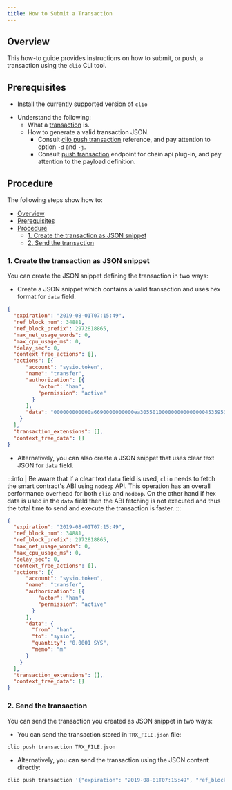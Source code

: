 ```yaml
---
title: How to Submit a Transaction
---
```


## Overview

This how-to guide provides instructions on how to submit, or push, a transaction using the `clio` CLI tool.

## Prerequisites

* Install the currently supported version of `clio`

<!-- TODO references -->
* Understand the following:
  * What a [transaction](/docs/introduction/glossary.md#transaction) is.
  * How to generate a valid transaction JSON.
    * Consult [clio push transaction](../command-reference/push/push-transaction.md) reference, and pay attention to option `-d` and `-j`.
    * Consult [push transaction](../../../../../openapi/ChainApi.yaml#operation/push_transactions) endpoint for chain api plug-in, and pay attention to the payload definition.

<!-- [](../../../../../openapi/ChainApi.yaml) -->

## Procedure

The following steps show how to:

- [Overview](#overview)
- [Prerequisites](#prerequisites)
- [Procedure](#procedure)
  - [1. Create the transaction as JSON snippet](#1-create-the-transaction-as-json-snippet)
  - [2. Send the transaction](#2-send-the-transaction)

### 1. Create the transaction as JSON snippet

You can create the JSON snippet defining the transaction in two ways:

* Create a JSON snippet which contains a valid transaction and uses hex format for `data` field.

```JSON
{
  "expiration": "2019-08-01T07:15:49",
  "ref_block_num": 34881,
  "ref_block_prefix": 2972818865,
  "max_net_usage_words": 0,
  "max_cpu_usage_ms": 0,
  "delay_sec": 0,
  "context_free_actions": [],
  "actions": [{
      "account": "sysio.token",
      "name": "transfer",
      "authorization": [{
          "actor": "han",
          "permission": "active"
        }
      ],
      "data": "000000000000a6690000000000ea305501000000000000000453595300000000016d"
    }
  ],
  "transaction_extensions": [],
  "context_free_data": []
}
```

* Alternatively, you can also create a JSON snippet that uses clear text JSON for `data` field.

:::info
| Be aware that if a clear text `data` field is used, `clio` needs to fetch the smart contract's ABI using `nodeop` API. This operation has an overall performance overhead for both `clio` and `nodeop`. On the other hand if hex data is used in the `data` field then the ABI fetching is not executed and thus the total time to send and execute the transaction is faster.
:::

```json
{
  "expiration": "2019-08-01T07:15:49",
  "ref_block_num": 34881,
  "ref_block_prefix": 2972818865,
  "max_net_usage_words": 0,
  "max_cpu_usage_ms": 0,
  "delay_sec": 0,
  "context_free_actions": [],
  "actions": [{
      "account": "sysio.token",
      "name": "transfer",
      "authorization": [{
          "actor": "han",
          "permission": "active"
        }
      ],
      "data": {
        "from": "han",
        "to": "sysio",
        "quantity": "0.0001 SYS",
        "memo": "m"
      }
    }
  ],
  "transaction_extensions": [],
  "context_free_data": []
}
```

### 2. Send the transaction

You can send the transaction you created as JSON snippet in two ways:

* You can send the transaction stored in `TRX_FILE.json` file:

```sh
clio push transaction TRX_FILE.json
```

* Alternatively, you can send the transaction using the JSON content directly:

```sh
clio push transaction '{"expiration": "2019-08-01T07:15:49", "ref_block_num": 34881,"ref_block_prefix": 2972818865,"max_net_usage_words": 0,"max_cpu_usage_ms": 0,"delay_sec": 0,"context_free_actions": [],"actions": [{"account": "sysio.token","name": "transfer","authorization": [{"actor": "han","permission": "active"}],"data": {"from": "han","to": "sysio","quantity": "0.0001 SYS","memo": "m"}}],"transaction_extensions": [],"context_free_data": []}'
```
